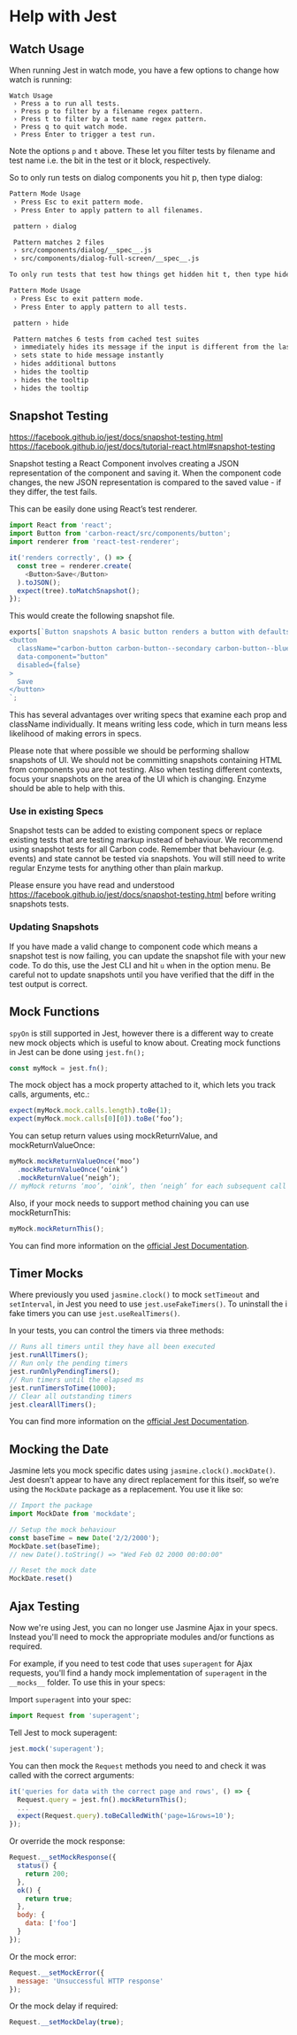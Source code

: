 # Help with Jest

## Watch Usage

When running Jest in watch mode, you have a few options to change how watch is running:

```
Watch Usage
 › Press a to run all tests.
 › Press p to filter by a filename regex pattern.
 › Press t to filter by a test name regex pattern.
 › Press q to quit watch mode.
 › Press Enter to trigger a test run.
 ```

Note the options `p` and `t` above. These let you filter tests by filename and test name i.e. the bit in the test or it block, respectively.

So to only run tests on dialog components you hit p, then type dialog:

```bash
Pattern Mode Usage
 › Press Esc to exit pattern mode.
 › Press Enter to apply pattern to all filenames.

 pattern › dialog

 Pattern matches 2 files
 › src/components/dialog/__spec__.js
 › src/components/dialog-full-screen/__spec__.js

To only run tests that test how things get hidden hit t, then type hide:

Pattern Mode Usage
 › Press Esc to exit pattern mode.
 › Press Enter to apply pattern to all tests.

 pattern › hide

 Pattern matches 6 tests from cached test suites
 › immediately hides its message if the input is different from the last
 › sets state to hide message instantly
 › hides additional buttons
 › hides the tooltip
 › hides the tooltip
 › hides the tooltip
```

## Snapshot Testing

https://facebook.github.io/jest/docs/snapshot-testing.html
https://facebook.github.io/jest/docs/tutorial-react.html#snapshot-testing

Snapshot testing a React Component involves creating a JSON representation of the component and saving it. When the component code changes, the new JSON representation is compared to the saved value - if they differ, the test fails.

This can be easily done using React’s test renderer.

```js
import React from 'react';
import Button from 'carbon-react/src/components/button';
import renderer from 'react-test-renderer';

it('renders correctly', () => {
  const tree = renderer.create(
    <Button>Save</Button>
  ).toJSON();
  expect(tree).toMatchSnapshot();
});
```

This would create the following snapshot file.

```js
exports[`Button snapshots A basic button renders a button with defaults 1`] = `
<button
  className="carbon-button carbon-button--secondary carbon-button--blue carbon-button--medium"
  data-component="button"
  disabled={false}
>
  Save
</button>
`;
```

This has several advantages over writing specs that examine each prop and className individually. It means writing less code, which in turn means less likelihood of making errors in specs.

Please note that where possible we should be performing shallow snapshots of UI. We should not be committing snapshots containing HTML from components you are not testing. Also when testing different contexts, focus your snapshots on the area of the UI which is changing. Enzyme should be able to help with this.

### Use in existing Specs

Snapshot tests can be added to existing component specs or replace existing tests that are testing markup instead of behaviour. We recommend using snapshot tests for all Carbon code. Remember that behaviour (e.g. events) and state cannot be tested via snapshots. You will still need to write regular Enzyme tests for anything other than plain markup.

Please ensure you have read and understood https://facebook.github.io/jest/docs/snapshot-testing.html before writing snapshots tests.

### Updating Snapshots

If you have made a valid change to component code which means a snapshot test is now failing, you can update the snapshot file with your new code. To do this, use the Jest CLI and hit `u` when in the option menu. Be careful not to update snapshots until you have verified that the diff in the test output is correct.


## Mock Functions

`spyOn` is still supported in Jest, however there is a different way to create new mock objects which is useful to know about. Creating mock functions in Jest can be done using `jest.fn();`

```js
const myMock = jest.fn();
```

The mock object has a mock property attached to it, which lets you track calls, arguments, etc.:

```js
expect(myMock.mock.calls.length).toBe(1);
expect(myMock.mock.calls[0][0]).toBe(‘foo’);
```

You can setup return values using mockReturnValue, and mockReturnValueOnce:

```js
myMock.mockReturnValueOnce(‘moo’)
  .mockReturnValueOnce(‘oink’)
  .mockReturnValue(‘neigh’);
// myMock returns ‘moo’, ‘oink’, then ‘neigh’ for each subsequent call
```

Also, if your mock needs to support method chaining you can use mockReturnThis:

```js
myMock.mockReturnThis();
```

You can find more information on the [official Jest Documentation](https://facebook.github.io/jest/docs/mock-function-api.html).

## Timer Mocks

Where previously you used `jasmine.clock()` to mock `setTimeout` and `setInterval`, in Jest you need to use `jest.useFakeTimers()`. To uninstall the i fake timers you can use `jest.useRealTimers()`.

In your tests, you can control the timers via three methods:

```js
// Runs all timers until they have all been executed
jest.runAllTimers();
// Run only the pending timers
jest.runOnlyPendingTimers();
// Run timers until the elapsed ms
jest.runTimersToTime(1000);
// Clear all outstanding timers
jest.clearAllTimers();
```

You can find more information on the [official Jest Documentation](https://facebook.github.io/jest/docs/jest-object.html).

## Mocking the Date

Jasmine lets you mock specific dates using `jasmine.clock().mockDate()`. Jest doesn’t appear to have any direct replacement for this itself, so we’re using the `MockDate` package as a replacement. You use it like so:

```js
// Import the package
import MockDate from 'mockdate';

// Setup the mock behaviour
const baseTime = new Date('2/2/2000');
MockDate.set(baseTime);
// new Date().toString() => "Wed Feb 02 2000 00:00:00"

// Reset the mock date
MockDate.reset()
```

## Ajax Testing

Now we're using Jest, you can no longer use Jasmine Ajax in your specs. Instead you'll need to mock the appropriate modules and/or functions as required.

For example, if you need to test code that uses `superagent` for Ajax requests, you'll find a handy mock implementation of `superagent` in the `__mocks__` folder. To use this in your specs:

Import `superagent` into your spec:

```js
import Request from 'superagent';
```

Tell Jest to mock superagent:

```js
jest.mock('superagent');
```

You can then mock the `Request` methods you need to and check it was called with the correct arguments:

```js
it('queries for data with the correct page and rows', () => {
  Request.query = jest.fn().mockReturnThis();
  ...
  expect(Request.query).toBeCalledWith('page=1&rows=10');
});
```

Or override the mock response:

```js
Request.__setMockResponse({
  status() {
    return 200;
  },
  ok() {
    return true;
  },
  body: {
    data: ['foo']
  }
});
```

Or the mock error:

```js
Request.__setMockError({
  message: 'Unsuccessful HTTP response'
});
```

Or the mock delay if required:

```js
Request.__setMockDelay(true);
```
